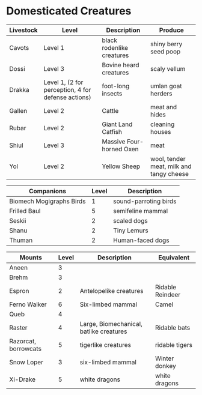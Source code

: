 # Domesticated Creatures

Livestock | Level | Description | Produce 
--- | --- | --- | ---
Cavots  | Level 1 | black rodenlike creatures | shiny berry seed poop
Dossi  | Level 3 | Bovine heard creatures | scaly vellum
Drakka | Level 1, (2 for perception, 4 for defense actions) | foot-long insects | umlan goat herders
Gallen | Level 2 | Cattle | meat and hides
Rubar | Level 2 | Giant Land Catfish | cleaning houses
Shiul | Level 3 | Massive Four-horned Oxen | meat
Yol | Level 2 | Yellow Sheep | wool, tender meat, milk and tangy cheese


Companions | Level | Description
--- | --- | ---
Biomech Mogigraphs Birds | 1 | sound-parroting birds
Frilled Baul | 5 | semifeline mammal
Seskii | 2 | scaled dogs
Shanu | 2 | Tiny Lemurs
Thuman | 2 | Human-faced dogs 

Mounts | Level | Description |  Equivalent
--- | --- | --- | ---
Aneen | 3 |
Brehm | 3 |
Espron | 2 | Antelopelike creatures | Ridable Reindeer
Ferno Walker | 6 | Six-limbed mammal | Camel
Queb | 4 |
Raster | 4 | Large, Biomechanical, batlike creatures | Ridable bats
Razorcat, borrowcats | 5 | tigerlike  creatures | ridable tigers
Snow Loper | 3 | six-limbed mammal | Winter donkey
Xi-Drake | 5 | white dragons | white dragons
